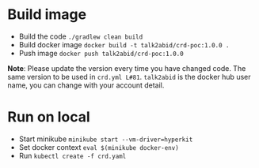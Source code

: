 # Build image 
- Build the code `./gradlew clean build`
- Build docker image `docker build -t talk2abid/crd-poc:1.0.0 .`
- Push image `docker push talk2abid/crd-poc:1.0.0`

**Note**: Please update the version every time you have changed code. The same version to be used in `crd.yml L#81`. 
`talk2abid` is the docker hub user name, you can change with your account detail.

# Run on local 
- Start minikube `minikube start --vm-driver=hyperkit`
- Set docker context `eval $(minikube docker-env)`
- Run `kubectl create -f crd.yaml`

